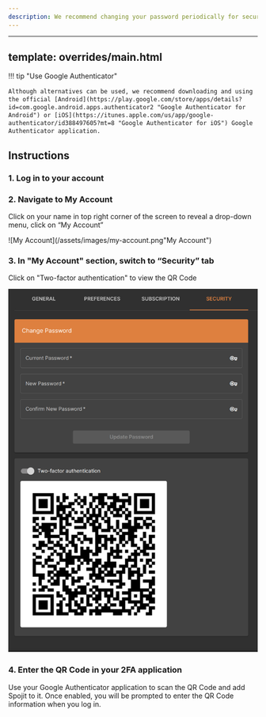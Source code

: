 ```yaml
---
description: We recommend changing your password periodically for security reasons.
---
```

---
template: overrides/main.html
---

!!! tip "Use Google Authenticator"

    Although alternatives can be used, we recommend downloading and using the official [Android](https://play.google.com/store/apps/details?id=com.google.android.apps.authenticator2 "Google Authenticator for Android") or [iOS](https://itunes.apple.com/us/app/google-authenticator/id388497605?mt=8 "Google Authenticator for iOS") Google Authenticator application.

## Instructions
### 1. Log in to your account

### 2. Navigate to My Account

  Click on your name in top right corner of the screen to reveal a drop-down menu, click on “My Account”

  ![My Account](/assets/images/my-account.png"My Account")

### 3. In "My Account" section, switch to “Security” tab

  Click on "Two-factor authentication" to view the QR Code

  ![Enable Two-factor authentication](/assets/images/enable-2fa.png "Enable Two-factor authentication")

### 4. Enter the QR Code in your 2FA application
   
   Use your Google Authenticator application to scan the QR Code and add Spojit to it. Once enabled, you will be prompted to enter the QR Code information when you log in. 